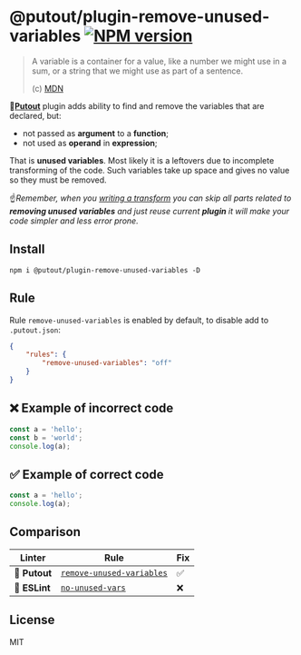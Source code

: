 # @putout/plugin-remove-unused-variables [![NPM version][NPMIMGURL]][NPMURL]

[NPMIMGURL]: https://img.shields.io/npm/v/@putout/plugin-remove-unused-variables.svg?style=flat&longCache=true
[NPMURL]: https://npmjs.org/package/@putout/plugin-remove-unused-variables "npm"

> A variable is a container for a value, like a number we might use in a sum, or a string that we might use as part of a sentence.
>
> (c) [MDN](https://developer.mozilla.org/en-US/docs/Learn/JavaScript/First_steps/Variables)

🐊[**Putout**](https://github.com/coderaiser/putout) plugin adds ability to find and remove the variables that are declared, but:

- not passed as **argument** to a **function**;
- not used as **operand** in **expression**;

That is **unused variables**. Most likely it is a leftovers due to incomplete transforming of the code. Such variables take up space and gives no value so they must be removed.

☝️*Remember, when you [writing a transform](https://github.com/coderaiser/putout/tree/master/packages/engine-runner#readme) you can skip all parts related to **removing unused variables** and just reuse current **plugin** it will make your code simpler and less error prone.*

## Install

```
npm i @putout/plugin-remove-unused-variables -D
```

## Rule

Rule `remove-unused-variables` is enabled by default, to disable add to `.putout.json`:

```json
{
    "rules": {
        "remove-unused-variables": "off"
    }
}
```

## ❌ Example of incorrect code

```js
const a = 'hello';
const b = 'world';
console.log(a);
```

## ✅ Example of correct code

```js
const a = 'hello';
console.log(a);
```

## Comparison

Linter | Rule | Fix
--------|-------|------------|
🐊 **Putout**| [`remove-unused-variables`](https://github.com/coderaiser/putout/tree/master/packages/plugin-remove-unused-variables#readme)| ✅
🦕 **ESLint** | [`no-unused-vars`](https://eslint.org/docs/rules/no-unused-vars) | ❌

## License

MIT
